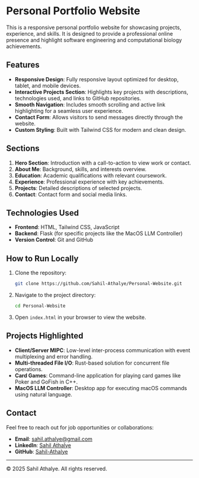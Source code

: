 # Personal Portfolio Website

This is a responsive personal portfolio website for showcasing projects, experience, and skills. It is designed to provide a professional online presence and highlight software engineering and computational biology achievements.

## Features

- **Responsive Design**: Fully responsive layout optimized for desktop, tablet, and mobile devices.
- **Interactive Projects Section**: Highlights key projects with descriptions, technologies used, and links to GitHub repositories.
- **Smooth Navigation**: Includes smooth scrolling and active link highlighting for a seamless user experience.
- **Contact Form**: Allows visitors to send messages directly through the website.
- **Custom Styling**: Built with Tailwind CSS for modern and clean design.

## Sections

1. **Hero Section**: Introduction with a call-to-action to view work or contact.
2. **About Me**: Background, skills, and interests overview.
3. **Education**: Academic qualifications with relevant coursework.
4. **Experience**: Professional experience with key achievements.
5. **Projects**: Detailed descriptions of selected projects.
6. **Contact**: Contact form and social media links.

## Technologies Used

- **Frontend**: HTML, Tailwind CSS, JavaScript
- **Backend**: Flask (for specific projects like the MacOS LLM Controller)
- **Version Control**: Git and GitHub

## How to Run Locally

1. Clone the repository:
   ```bash
   git clone https://github.com/Sahil-Athalye/Personal-Website.git
   ```
2. Navigate to the project directory:
   ```bash
   cd Personal-Website
   ```
3. Open `index.html` in your browser to view the website.

## Projects Highlighted

- **Client/Server MIPC**: Low-level inter-process communication with event multiplexing and error handling.
- **Multi-threaded File I/O**: Rust-based solution for concurrent file operations.
- **Card Games**: Command-line application for playing card games like Poker and GoFish in C++.
- **MacOS LLM Controller**: Desktop app for executing macOS commands using natural language.

## Contact

Feel free to reach out for job opportunities or collaborations:

- **Email**: sahil.athalye@gmail.com
- **LinkedIn**: [Sahil Athalye](https://www.linkedin.com/in/sahil-athalye/)
- **GitHub**: [Sahil-Athalye](https://github.com/Sahil-Athalye)

---

© 2025 Sahil Athalye. All rights reserved.
